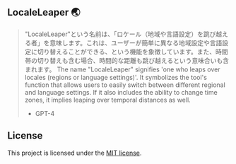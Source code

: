 ## LocaleLeaper :earth_asia:

> "LocaleLeaper"という名前は、「ロケール（地域や言語設定）を跳び越える者」を意味します。これは、ユーザーが簡単に異なる地域設定や言語設定に切り替えることができる、という機能を象徴しています。また、時間帯の切り替えも含む場合、時間的な距離も跳び越えるという意味合いも含まれます。
> The name "LocaleLeaper" signifies 'one who leaps over locales (regions or language settings)'. It symbolizes the tool's function that allows users to easily switch between different regional and language settings. If it also includes the ability to change time zones, it implies leaping over temporal distances as well.
>
> - GPT-4

## License

This project is licensed under the [MIT license](./LICENSE).
